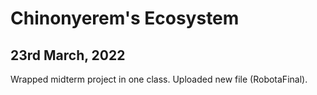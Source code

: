 # Chinonyerem's Ecosystem

## 23rd March, 2022
Wrapped midterm project in one class. Uploaded new file (RobotaFinal).
